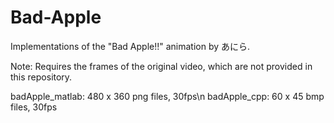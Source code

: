 # Bad-Apple

Implementations of the "Bad Apple!!" animation by あにら.

Note: Requires the frames of the original video, which are not provided in this repository.

badApple_matlab: 480 x 360 png files, 30fps\n
badApple_cpp: 60 x 45 bmp files, 30fps
